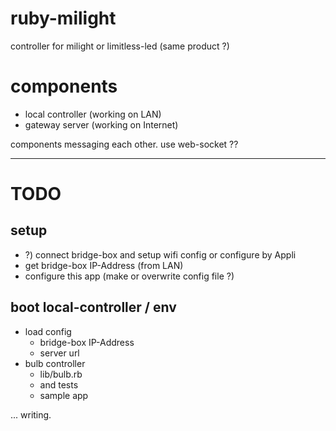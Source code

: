 # ruby-milight
controller for milight or limitless-led (same product ?)


# components
* local controller (working on LAN)
* gateway server (working on Internet)

components messaging each other.
use web-socket ??

---

# TODO
setup
---
* ?) connect bridge-box and setup wifi config
  or configure by Appli
* get bridge-box IP-Address (from LAN)
* configure this app (make or overwrite config file ?)

boot local-controller / env
---
* load config
  * bridge-box IP-Address
  * server url
* bulb controller
  * lib/bulb.rb
  * and tests
  * sample app

... writing.


